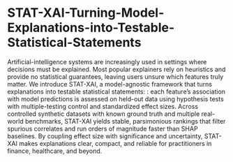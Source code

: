 # STAT-XAI-Turning-Model-Explanations-into-Testable-Statistical-Statements
Artificial-intelligence systems are increasingly used in settings where decisions must be explained. Most popular explainers rely on heuristics and provide no statistical guarantees, leaving users unsure which features truly matter. We introduce STAT-XAI, a model-agnostic framework that turns explanations into testable statistical statements: : each feature’s association with model predictions is assessed on held-out data using hypothesis tests with multiple-testing control and standardized effect sizes. Across controlled synthetic datasets with known ground truth and multiple real-world benchmarks, STAT-XAI yields stable, parsimonious rankings that filter spurious correlates and run orders of magnitude faster than SHAP baselines. By coupling effect size with significance and uncertainty, STAT-XAI makes explanations clear, compact, and reliable for practitioners in finance, healthcare, and beyond.
